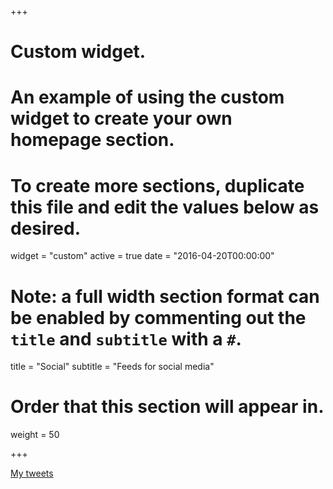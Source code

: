 +++
# Custom widget.
# An example of using the custom widget to create your own homepage section.
# To create more sections, duplicate this file and edit the values below as desired.
widget = "custom"
active = true
date = "2016-04-20T00:00:00"

# Note: a full width section format can be enabled by commenting out the `title` and `subtitle` with a `#`.
title = "Social"
subtitle = "Feeds for social media"

# Order that this section will appear in.
weight = 50

+++
 [<i class="fa fa-twitter big-icon"></i>](https://twitter.com/anpefi/)
 
<a class="twitter-timeline" data-width="500" data-height="400" data-theme="light" href="https://twitter.com/anpefi?ref_src=twsrc%5Etfw">My tweets</a> <script async src="https://platform.twitter.com/widgets.js" charset="utf-8"></script>